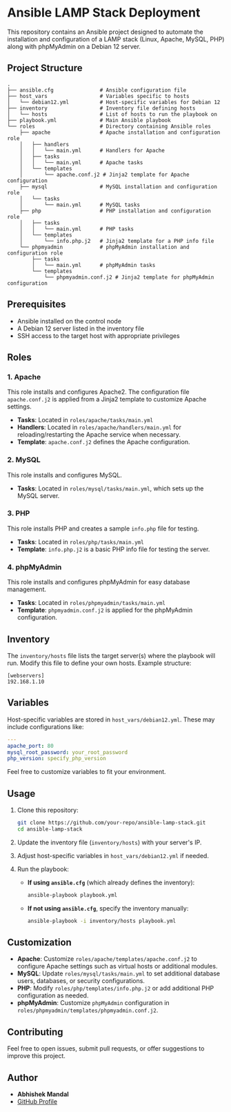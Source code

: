 
# Ansible LAMP Stack Deployment

This repository contains an Ansible project designed to automate the installation and configuration of a LAMP stack (Linux, Apache, MySQL, PHP) along with phpMyAdmin on a Debian 12 server.

## Project Structure

```
.
├── ansible.cfg               # Ansible configuration file
├── host_vars                 # Variables specific to hosts
│   └── debian12.yml          # Host-specific variables for Debian 12
├── inventory                 # Inventory file defining hosts
│   └── hosts                 # List of hosts to run the playbook on
├── playbook.yml              # Main Ansible playbook
└── roles                     # Directory containing Ansible roles
    ├── apache                # Apache installation and configuration role
    │   ├── handlers
    │   │   └── main.yml      # Handlers for Apache
    │   ├── tasks
    │   │   └── main.yml      # Apache tasks
    │   └── templates
    │       └── apache.conf.j2 # Jinja2 template for Apache configuration
    ├── mysql                 # MySQL installation and configuration role
    │   └── tasks
    │       └── main.yml      # MySQL tasks
    ├── php                   # PHP installation and configuration role
    │   ├── tasks
    │   │   └── main.yml      # PHP tasks
    │   └── templates
    │       └── info.php.j2   # Jinja2 template for a PHP info file
    └── phpmyadmin            # phpMyAdmin installation and configuration role
        ├── tasks
        │   └── main.yml      # phpMyAdmin tasks
        └── templates
            └── phpmyadmin.conf.j2 # Jinja2 template for phpMyAdmin configuration
```

## Prerequisites

- Ansible installed on the control node
- A Debian 12 server listed in the inventory file
- SSH access to the target host with appropriate privileges

## Roles

### 1. Apache
This role installs and configures Apache2. The configuration file `apache.conf.j2` is applied from a Jinja2 template to customize Apache settings.

- **Tasks**: Located in `roles/apache/tasks/main.yml`
- **Handlers**: Located in `roles/apache/handlers/main.yml` for reloading/restarting the Apache service when necessary.
- **Template**: `apache.conf.j2` defines the Apache configuration.

### 2. MySQL
This role installs and configures MySQL.

- **Tasks**: Located in `roles/mysql/tasks/main.yml`, which sets up the MySQL server.

### 3. PHP
This role installs PHP and creates a sample `info.php` file for testing.

- **Tasks**: Located in `roles/php/tasks/main.yml`
- **Template**: `info.php.j2` is a basic PHP info file for testing the server.

### 4. phpMyAdmin
This role installs and configures phpMyAdmin for easy database management.

- **Tasks**: Located in `roles/phpmyadmin/tasks/main.yml`
- **Template**: `phpmyadmin.conf.j2` is applied for the phpMyAdmin configuration.

## Inventory

The `inventory/hosts` file lists the target server(s) where the playbook will run. Modify this file to define your own hosts. Example structure:

```
[webservers]
192.168.1.10
```

## Variables

Host-specific variables are stored in `host_vars/debian12.yml`. These may include configurations like:

```yaml
---
apache_port: 80
mysql_root_password: your_root_password
php_version: specify_php_version
```

Feel free to customize variables to fit your environment.

## Usage

1. Clone this repository:
    ```bash
    git clone https://github.com/your-repo/ansible-lamp-stack.git
    cd ansible-lamp-stack
    ```

2. Update the inventory file (`inventory/hosts`) with your server's IP.

3. Adjust host-specific variables in `host_vars/debian12.yml` if needed.

4. Run the playbook:

   - **If using `ansible.cfg`** (which already defines the inventory):
     ```bash
     ansible-playbook playbook.yml
     ```

   - **If not using `ansible.cfg`**, specify the inventory manually:
     ```bash
     ansible-playbook -i inventory/hosts playbook.yml
     ```

## Customization

- **Apache**: Customize `roles/apache/templates/apache.conf.j2` to configure Apache settings such as virtual hosts or additional modules.
- **MySQL**: Update `roles/mysql/tasks/main.yml` to set additional database users, databases, or security configurations.
- **PHP**: Modify `roles/php/templates/info.php.j2` or add additional PHP configuration as needed.
- **phpMyAdmin**: Customize `phpMyAdmin` configuration in `roles/phpmyadmin/templates/phpmyadmin.conf.j2`.

## Contributing

Feel free to open issues, submit pull requests, or offer suggestions to improve this project.

## Author

- **Abhishek Mandal**
- [GitHub Profile](https://github.com/abhisheksmandal)
